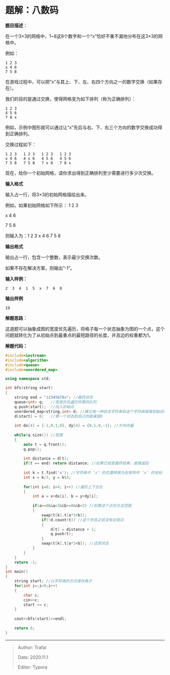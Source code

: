 # 题解：八数码

**题目描述**：

在一个3×3的网格中，1~8这8个数字和一个“x”恰好不重不漏地分布在这3×3的网格中。

例如：

```
1 2 3
x 4 6
7 5 8
```

在游戏过程中，可以把“x”与其上、下、左、右四个方向之一的数字交换（如果存在）。

我们的目的是通过交换，使得网格变为如下排列（称为正确排列）：

```
1 2 3
4 5 6
7 8 x
```

例如，示例中图形就可以通过让“x”先后与右、下、右三个方向的数字交换成功得到正确排列。

交换过程如下：

```
1 2 3   1 2 3   1 2 3   1 2 3
x 4 6   4 x 6   4 5 6   4 5 6
7 5 8   7 5 8   7 x 8   7 8 x
```

现在，给你一个初始网格，请你求出得到正确排列至少需要进行多少次交换。

**输入格式**

输入占一行，将3×3的初始网格描绘出来。

例如，如果初始网格如下所示：
1 2 3

x 4 6

7 5 8

则输入为：1 2 3 x 4 6 7 5 8

**输出格式**

输出占一行，包含一个整数，表示最少交换次数。

如果不存在解决方案，则输出”-1”。

**输入样例：**

```
2  3  4  1  5  x  7  6  8 
```

**输出样例**

```
19
```

**解题思路**：

这道题可以抽象成图的宽度优先遍历，将格子每一个状态抽象为图的一个点，这个问题就转化为了从初始点到最重点的最短路径的长度，并且边的权重都为1。

**解题代码：**

```cpp
#include<iostream>
#include<algorithm>
#include<queue>
#include<unordered_map>

using namespace std;

int bfs(string start)
{
 	string end = "12345678x"; //最终状态
    queue<int> q;	//宽度优先遍历所需的队列
    q.push(start);	//加入初始点
    unordered_map<string,int> d; //建立每一种状态字符串到这个字符串距离初始状态字符串的距离的映射
    d[start] = 0;	//第一个状态到自己的距离是0
    
    int dx[4] = {-1,0,1,0}, dy[4] = {0,1,0,-1}; //方向向量
    
    while(q.size()) //宽搜
    {
        auto t = q.front();
        q.pop();
        
        int distance = d[t];
        if(t == end) return distance; //如果已经是最终结果，直接返回
        
        int k = t.find('x'); //字符串中 ‘x’ 的位置转换为在矩阵中 ‘x’ 的坐标
        int x = k/3, y = k%3;
        
        for(int i=0; i<4; i++) //遍历上下左右
        {
            int a = x+dx[i], b = y+dy[i]; 
            
            if(a>=0&&a<3&&b>=0&&b<3) //如果这个点在合法范围
            {
                swap(t[k],t[a*3+b]);
                if(!d.count(t)) //这个状态之前没有出现过
                {
                    d[t] = distance + 1;
                    q.push(t);
                }
                swap(t[k],t[a*3+b]); //还原状态
            }
        }
    }
    return -1;
}
int main()
{
    string start; //以字符串的方式保存格子
    for(int i=;i<9;i++)
    {
        char c;
        cin>>c;
        start += c;
    }
    
    cout<<bfs(start)<<endl;
    
    return 0;
}
```

------

> Author: Trafal
>
> Date: 2020.11.1
>
> Editor: Typora	

